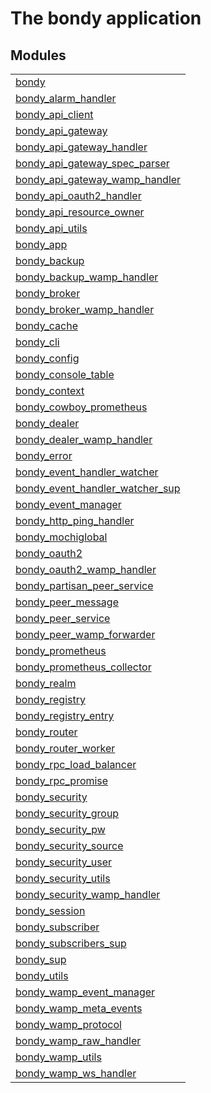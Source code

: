 

# The bondy application #


## Modules ##


<table width="100%" border="0" summary="list of modules">
<tr><td><a href="bondy.md" class="module">bondy</a></td></tr>
<tr><td><a href="bondy_alarm_handler.md" class="module">bondy_alarm_handler</a></td></tr>
<tr><td><a href="bondy_api_client.md" class="module">bondy_api_client</a></td></tr>
<tr><td><a href="bondy_api_gateway.md" class="module">bondy_api_gateway</a></td></tr>
<tr><td><a href="bondy_api_gateway_handler.md" class="module">bondy_api_gateway_handler</a></td></tr>
<tr><td><a href="bondy_api_gateway_spec_parser.md" class="module">bondy_api_gateway_spec_parser</a></td></tr>
<tr><td><a href="bondy_api_gateway_wamp_handler.md" class="module">bondy_api_gateway_wamp_handler</a></td></tr>
<tr><td><a href="bondy_api_oauth2_handler.md" class="module">bondy_api_oauth2_handler</a></td></tr>
<tr><td><a href="bondy_api_resource_owner.md" class="module">bondy_api_resource_owner</a></td></tr>
<tr><td><a href="bondy_api_utils.md" class="module">bondy_api_utils</a></td></tr>
<tr><td><a href="bondy_app.md" class="module">bondy_app</a></td></tr>
<tr><td><a href="bondy_backup.md" class="module">bondy_backup</a></td></tr>
<tr><td><a href="bondy_backup_wamp_handler.md" class="module">bondy_backup_wamp_handler</a></td></tr>
<tr><td><a href="bondy_broker.md" class="module">bondy_broker</a></td></tr>
<tr><td><a href="bondy_broker_wamp_handler.md" class="module">bondy_broker_wamp_handler</a></td></tr>
<tr><td><a href="bondy_cache.md" class="module">bondy_cache</a></td></tr>
<tr><td><a href="bondy_cli.md" class="module">bondy_cli</a></td></tr>
<tr><td><a href="bondy_config.md" class="module">bondy_config</a></td></tr>
<tr><td><a href="bondy_console_table.md" class="module">bondy_console_table</a></td></tr>
<tr><td><a href="bondy_context.md" class="module">bondy_context</a></td></tr>
<tr><td><a href="bondy_cowboy_prometheus.md" class="module">bondy_cowboy_prometheus</a></td></tr>
<tr><td><a href="bondy_dealer.md" class="module">bondy_dealer</a></td></tr>
<tr><td><a href="bondy_dealer_wamp_handler.md" class="module">bondy_dealer_wamp_handler</a></td></tr>
<tr><td><a href="bondy_error.md" class="module">bondy_error</a></td></tr>
<tr><td><a href="bondy_event_handler_watcher.md" class="module">bondy_event_handler_watcher</a></td></tr>
<tr><td><a href="bondy_event_handler_watcher_sup.md" class="module">bondy_event_handler_watcher_sup</a></td></tr>
<tr><td><a href="bondy_event_manager.md" class="module">bondy_event_manager</a></td></tr>
<tr><td><a href="bondy_http_ping_handler.md" class="module">bondy_http_ping_handler</a></td></tr>
<tr><td><a href="bondy_mochiglobal.md" class="module">bondy_mochiglobal</a></td></tr>
<tr><td><a href="bondy_oauth2.md" class="module">bondy_oauth2</a></td></tr>
<tr><td><a href="bondy_oauth2_wamp_handler.md" class="module">bondy_oauth2_wamp_handler</a></td></tr>
<tr><td><a href="bondy_partisan_peer_service.md" class="module">bondy_partisan_peer_service</a></td></tr>
<tr><td><a href="bondy_peer_message.md" class="module">bondy_peer_message</a></td></tr>
<tr><td><a href="bondy_peer_service.md" class="module">bondy_peer_service</a></td></tr>
<tr><td><a href="bondy_peer_wamp_forwarder.md" class="module">bondy_peer_wamp_forwarder</a></td></tr>
<tr><td><a href="bondy_prometheus.md" class="module">bondy_prometheus</a></td></tr>
<tr><td><a href="bondy_prometheus_collector.md" class="module">bondy_prometheus_collector</a></td></tr>
<tr><td><a href="bondy_realm.md" class="module">bondy_realm</a></td></tr>
<tr><td><a href="bondy_registry.md" class="module">bondy_registry</a></td></tr>
<tr><td><a href="bondy_registry_entry.md" class="module">bondy_registry_entry</a></td></tr>
<tr><td><a href="bondy_router.md" class="module">bondy_router</a></td></tr>
<tr><td><a href="bondy_router_worker.md" class="module">bondy_router_worker</a></td></tr>
<tr><td><a href="bondy_rpc_load_balancer.md" class="module">bondy_rpc_load_balancer</a></td></tr>
<tr><td><a href="bondy_rpc_promise.md" class="module">bondy_rpc_promise</a></td></tr>
<tr><td><a href="bondy_security.md" class="module">bondy_security</a></td></tr>
<tr><td><a href="bondy_security_group.md" class="module">bondy_security_group</a></td></tr>
<tr><td><a href="bondy_security_pw.md" class="module">bondy_security_pw</a></td></tr>
<tr><td><a href="bondy_security_source.md" class="module">bondy_security_source</a></td></tr>
<tr><td><a href="bondy_security_user.md" class="module">bondy_security_user</a></td></tr>
<tr><td><a href="bondy_security_utils.md" class="module">bondy_security_utils</a></td></tr>
<tr><td><a href="bondy_security_wamp_handler.md" class="module">bondy_security_wamp_handler</a></td></tr>
<tr><td><a href="bondy_session.md" class="module">bondy_session</a></td></tr>
<tr><td><a href="bondy_subscriber.md" class="module">bondy_subscriber</a></td></tr>
<tr><td><a href="bondy_subscribers_sup.md" class="module">bondy_subscribers_sup</a></td></tr>
<tr><td><a href="bondy_sup.md" class="module">bondy_sup</a></td></tr>
<tr><td><a href="bondy_utils.md" class="module">bondy_utils</a></td></tr>
<tr><td><a href="bondy_wamp_event_manager.md" class="module">bondy_wamp_event_manager</a></td></tr>
<tr><td><a href="bondy_wamp_meta_events.md" class="module">bondy_wamp_meta_events</a></td></tr>
<tr><td><a href="bondy_wamp_protocol.md" class="module">bondy_wamp_protocol</a></td></tr>
<tr><td><a href="bondy_wamp_raw_handler.md" class="module">bondy_wamp_raw_handler</a></td></tr>
<tr><td><a href="bondy_wamp_utils.md" class="module">bondy_wamp_utils</a></td></tr>
<tr><td><a href="bondy_wamp_ws_handler.md" class="module">bondy_wamp_ws_handler</a></td></tr></table>

